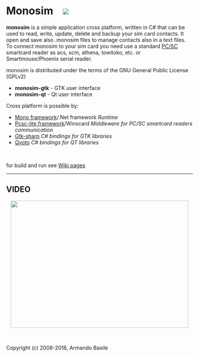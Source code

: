 # Monosim &nbsp;&nbsp;&nbsp;<img src='https://travis-ci.org/armando-basile/monosim.svg?branch=master' border='0' />
**monosim** is a simple application cross platform, written in C# that can be used 
to read, write, update, delete and backup your sim card contacts. It open and 
save also .monosim files to manage contacts also in a text files. To connect monosim 
to your sim card you need use a standard [PC/SC](http://www.pcscworkgroup.com/) smartcard reader 
as acs, scm, athena, towitoko, etc. or Smartmouse/Phoenix serial reader.

monosim is distributed under the terms of the GNU General Public License (GPLv2)

* **monosim-gtk** - GTK user interface
* **monosim-qt**  - Qt user interface


Cross platform is possible by:
  * [Mono framework](http://www.mono-project.com/Main_Page)/.Net framework _Runtime_
  * [Pcsc-lite framework](http://pcsclite.alioth.debian.org/)/Winscard _Middleware for PC/SC smartcard readers communication_
  * [Gtk-sharp](http://www.mono-project.com/GtkSharp) _C# bindings for GTK libraries_
  * [Qyoto](http://techbase.kde.org/Development/Languages/Qyoto) _C# bindings for QT libraries_

<br />


for build and run see [Wiki pages](https://github.com/armando-basile/monosim/wiki)

---


## VIDEO ##
<p align='center'><a href='http://www.youtube.com/watch?feature=player_embedded&v=v-LfV780lxk' target='_blank'>
<img src='http://img.youtube.com/vi/v-LfV780lxk/0.jpg' width='480' height=344 /></a></p><br />




Copyright (c) 2008-2016, Armando Basile



